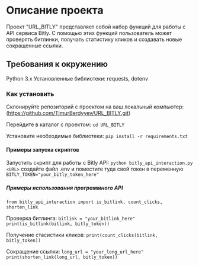 # Описание проекта

Проект "URL_BITLY" представляет собой набор функций для работы с API сервиса Bitly. С помощью этих функций пользователь может проверять битлинки, получать статистику кликов и создавать новые сокращенные ссылки.

## Требования к окружению

Python 3.x
Установленные библиотеки: requests, dotenv

### Как установить 

Склонируйте репозиторий с проектом на ваш локальный компьютер: 
(https://github.com/TimurBerdyyev/URL_BITLY.git)

Перейдите в каталог с проектом:
``` cd URL_BITLY ```

Установите необходимые библиотеки:
```pip install -r requirements.txt```


#### Примеры запуска скриптов

Запустить скрипт для работы с Bitly API:
```python bitly_api_interaction.py <URL>```
создайте файл .env и поместите туда свой токен в переменную ```BITLY_TOKEN="your_bitly_token_here"```

##### Примеры использования программного API
```from bitly_api_interaction import is_bitlink, count_clicks, shorten_link```

Проверка битлинга:
```bitlink = "your_bitlink_here"```
```print(is_bitlink(bitlink, bitly_token))```

Получение стасистики кликов:
```print(count_clicks(bitlink, bitly_token))```

Сокращение ссылки:
```long_url = "your_long_url_here"```
```print(shorten_link(long_url, bitly_token))```






